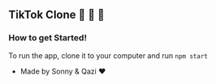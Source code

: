 ## TikTok Clone 🚀 🚀 🚀


### How to get Started!

To run the app, clone it to your computer and run `npm start`

- Made by Sonny & Qazi ♥️ 

